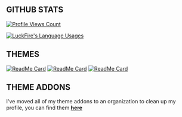 ## GITHUB STATS
<a href="https://github.com/LuckFire">
  <p>
    <img src="https://komarev.com/ghpvc/?username=LuckFire" alt="Profile Views Count">
  </p>
  <p>
    <img align="center" src="https://github-readme-stats.vercel.app/api?username=LuckFire&show_icons=true&theme=dark" alt="LuckFire's Language Usages">
  </p>
</a>

## THEMES
[![ReadMe Card](https://github-readme-stats.vercel.app/api/pin/?username=LuckFire&repo=Midnight-Mars&theme=dark)](https://github.com/LuckFire/Midnight-Mars)
[![ReadMe Card](https://github-readme-stats.vercel.app/api/pin/?username=LuckFire&repo=Discord-Revamp&theme=dark)](https://github.com/LuckFire/Discord-Revamp)
[![ReadMe Card](https://github-readme-stats.vercel.app/api/pin/?username=LuckFire&repo=AMOLED-Cord&theme=dark)](https://github.com/LuckFire/AMOLED-Cord)

## THEME ADDONS
I've moved all of my theme addons to an organization to clean up my profile, you can find them **[here](https://github.com/Discord-Theme-Addons)**
